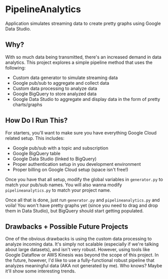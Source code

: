 # PipelineAnalytics
Application simulates streaming data to create pretty graphs using Google Data Studio.

## Why?
With so much data being transmitted, there's an increased demand in data analytics.
This project explores a simple pipeline method that uses the following:
- Custom data generator to simulate streaming data
- Google pub/sub to aggregate and collect data
- Custom data processing to analyze data
- Google BigQuery to store analyzed data
- Google Data Studio to aggregate and display data in the form of pretty charts/graphs

## How Do I Run This?
For starters, you'll want to make sure you have everything Google Cloud related setup.
This includes:
- Google pub/sub with a topic and subscription
- Google BigQuery table
- Google Data Studio (linked to BigQuery)
- Proper authentication setup in you development environment
- Proper billing on Google Cloud setup (space isn't free!)

Once you have that all setup, modify the global variables in `generator.py` to match your pub/sub names.
You will also wanna modify `pipelineanalytics.py` to match your project name.

Once all that is done, just run `generator.py` and `pipelineanalytics.py` and voila!
You won't have pretty graphs yet (since you need to drag and drop them in Data Studio), but BigQuery should start getting populated.

## Drawbacks + Possible Future Projects
One of the obvious drawbacks is using the custom data processing to analyze incoming data.
It's simply not scalable (especially if we're talking about large datasets), and isn't very robust.
However, using tools like Google Dataflow or AWS Kinesis was beyond the scope of this project.
In the future, however, I'd like to use a fully-functional robust pipeline that analyzes meaningful data (AKA not generated by me).
Who knows? Maybe it'll show some interesting trends.
